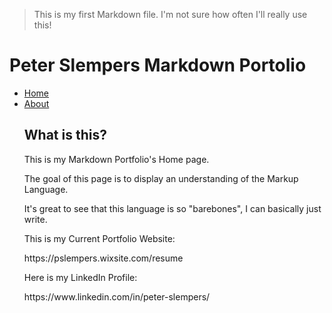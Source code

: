 > This is my first Markdown file.
> I'm not sure how often I'll really use this!

Peter Slempers Markdown Portolio
========

<ul id="Project Submenu">
    <li><a href="/markdown-portfolio/index/" title="Home">Home</a></li>
    <li><a href="/markdown-portfolio/about/" title="About">About</a></li>

## What is this?

<p>This is my Markdown Portfolio's Home page.</p>

<p>The goal of this page is to display an understanding of the Markup Language.
<p>It's great to see that this language is so "barebones", I can basically just write.

<p>This is my Current Portfolio Website:</p>

<p>https://pslempers.wixsite.com/resume</p>

<p>Here is my LinkedIn Profile:</p>

<p>https://www.linkedin.com/in/peter-slempers/</p>

